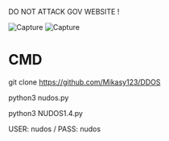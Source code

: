 DO NOT ATTACK GOV WEBSITE !

![Capture](https://user-images.githubusercontent.com/129402557/233535027-75004d93-0bc8-4a43-b0c1-40edcf8177c6.PNG)
![Capture](https://user-images.githubusercontent.com/129402557/233535155-f06075cf-523d-42d2-aa36-9848cc355b13.PNG)

# CMD

git clone https://github.com/Mikasy123/DDOS

python3 nudos.py

python3 NUDOS1.4.py

USER: nudos / PASS: nudos
